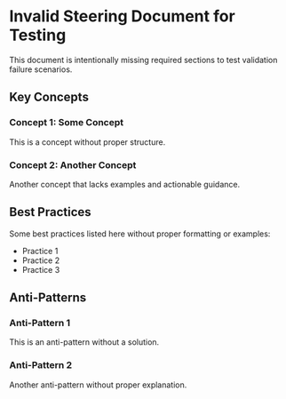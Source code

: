 # Invalid Steering Document for Testing

This document is intentionally missing required sections to test validation failure scenarios.

## Key Concepts

### Concept 1: Some Concept

This is a concept without proper structure.

### Concept 2: Another Concept

Another concept that lacks examples and actionable guidance.

## Best Practices

Some best practices listed here without proper formatting or examples:

- Practice 1
- Practice 2
- Practice 3

## Anti-Patterns

### Anti-Pattern 1

This is an anti-pattern without a solution.

### Anti-Pattern 2

Another anti-pattern without proper explanation.

